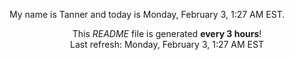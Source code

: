 My name is Tanner and today is Monday, February 3, 1:27 AM EST.

<p align="center">This <i>README</i> file is generated <b>every 3 hours</b>!</br>Last refresh: Monday, February 3, 1:27 AM EST<br /></p>
